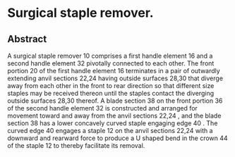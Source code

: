 # Surgical staple remover.

## Abstract
A surgical staple remover 10 comprises a first handle element 16 and a second handle element 32 pivotally connected to each other. The front portion 20 of the first handle element 16 terminates in a pair of outwardly extending anvil sections 22,24 having outside surfaces 28,30 that diverge away from each other in the front to rear direction so that different size staples may be received thereon until the staples contact the diverging outside surfaces 28,30 thereof. A blade section 38 on the front portion 36 of the second handle element 32 is constructed and arranged for movement toward and away from the anvil sections 22,24 , and the blade section 38 has a lower concavely curved staple engaging edge 40 . The curved edge 40 engages a staple 12 on the anvil sections 22,24 with a downward and rearward force to produce a U shaped bend in the crown 44 of the staple 12 to thereby facilitate its removal.